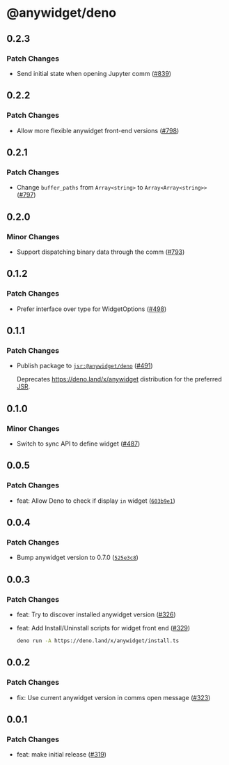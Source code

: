 # @anywidget/deno

## 0.2.3

### Patch Changes

- Send initial state when opening Jupyter comm ([#839](https://github.com/manzt/anywidget/pull/839))

## 0.2.2

### Patch Changes

- Allow more flexible anywidget front-end versions ([#798](https://github.com/manzt/anywidget/pull/798))

## 0.2.1

### Patch Changes

- Change `buffer_paths` from `Array<string>` to `Array<Array<string>>` ([#797](https://github.com/manzt/anywidget/pull/797))

## 0.2.0

### Minor Changes

- Support dispatching binary data through the comm ([#793](https://github.com/manzt/anywidget/pull/793))

## 0.1.2

### Patch Changes

- Prefer interface over type for WidgetOptions ([#498](https://github.com/manzt/anywidget/pull/498))

## 0.1.1

### Patch Changes

- Publish package to [`jsr:@anywidget/deno`](https://jsr.io/@anywidget/deno) ([#491](https://github.com/manzt/anywidget/pull/491))

  Deprecates https://deno.land/x/anywidget distribution for the preferred
  [JSR](https://jsr.io).

## 0.1.0

### Minor Changes

- Switch to sync API to define widget ([#487](https://github.com/manzt/anywidget/pull/487))

## 0.0.5

### Patch Changes

- feat: Allow Deno to check if display `in` widget
  ([`603b9e1`](https://github.com/manzt/anywidget/commit/603b9e1ab1cb1fa0aebcce37e8944a65853f0679))

## 0.0.4

### Patch Changes

- Bump anywidget version to 0.7.0
  ([`525e3c8`](https://github.com/manzt/anywidget/commit/525e3c8a6e9632bd7d4d1d4483d7381c32445428))

## 0.0.3

### Patch Changes

- feat: Try to discover installed anywidget version
  ([#326](https://github.com/manzt/anywidget/pull/326))

- feat: Add Install/Uninstall scripts for widget front end
  ([#329](https://github.com/manzt/anywidget/pull/329))

  ```sh
  deno run -A https://deno.land/x/anywidget/install.ts
  ```

## 0.0.2

### Patch Changes

- fix: Use current anywidget version in comms open message
  ([#323](https://github.com/manzt/anywidget/pull/323))

## 0.0.1

### Patch Changes

- feat: make initial release
  ([#319](https://github.com/manzt/anywidget/pull/319))
